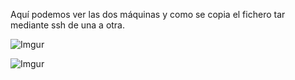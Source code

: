 Aquí podemos ver las dos máquinas y como se copia el fichero tar mediante ssh de una a otra.

![Imgur](http://i.imgur.com/8GW8cue.png)

![Imgur](http://i.imgur.com/vkfu9j3.png)
